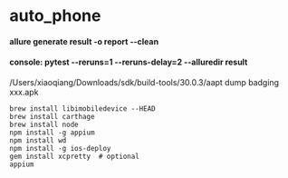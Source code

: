 # auto_phone

#### allure generate result -o report --clean
#### console: pytest --reruns=1 --reruns-delay=2 --alluredir result

/Users/xiaoqiang/Downloads/sdk/build-tools/30.0.3/aapt dump badging xxx.apk

```angular2html
brew install libimobiledevice --HEAD
brew install carthage
brew install node
npm install -g appium
npm install wd
npm install -g ios-deploy
gem install xcpretty  # optional
appium
```